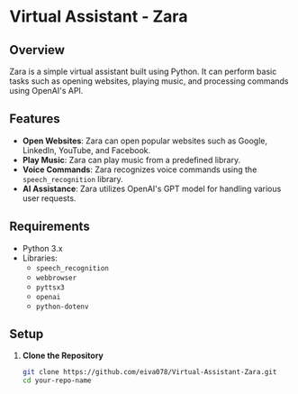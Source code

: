 # Virtual Assistant - Zara

## Overview

Zara is a simple virtual assistant built using Python. It can perform basic tasks such as opening websites, playing music, and processing commands using OpenAI's API.

## Features

- **Open Websites**: Zara can open popular websites such as Google, LinkedIn, YouTube, and Facebook.
- **Play Music**: Zara can play music from a predefined library.
- **Voice Commands**: Zara recognizes voice commands using the `speech_recognition` library.
- **AI Assistance**: Zara utilizes OpenAI's GPT model for handling various user requests.

## Requirements

- Python 3.x
- Libraries:
  - `speech_recognition`
  - `webbrowser`
  - `pyttsx3`
  - `openai`
  - `python-dotenv`

## Setup

1. **Clone the Repository**

   ```bash
   git clone https://github.com/eiva078/Virtual-Assistant-Zara.git
   cd your-repo-name
   ```
